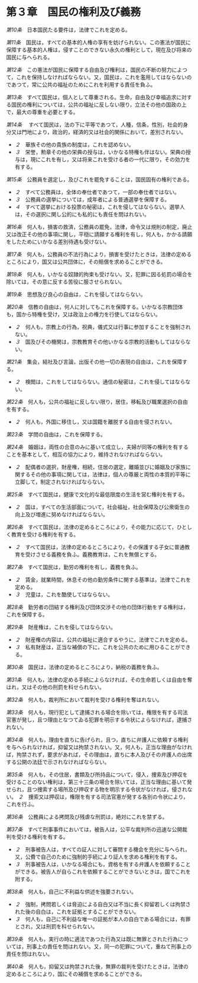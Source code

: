第３章　国民の権利及び義務
==========================

_第10条_　日本国民たる要件は，法律でこれを定める。

_第11条_　国民は，すべての基本的人権の享有を妨げられない。この憲法が国民に保障する基本的人権は，侵すことのできない永久の権利として，現在及び将来の国民に与へられる。

_第12条_　この憲法が国民に保障する自由及び権利は，国民の不断の努力によつて，これを保持しなければならない。又，国民は，これを濫用してはならないのであつて，常に公共の福祉のためにこれを利用する責任を負ふ。

_第13条_　すべて国民は，個人として尊重される。生命，自由及び幸福追求に対する国民の権利については，公共の福祉に反しない限り，立法その他の国政の上で，最大の尊重を必要とする。

_第14条_ 　すべて国民は，法の下に平等であつて，人種，信条，性別，社会的身分又は門地により，政治的，経済的又は社会的関係において，差別されない。
* _２_　華族その他の貴族の制度は，これを認めない。
* _３_　栄誉，勲章その他の栄典の授与は，いかなる特権も伴はない。栄典の授与は，現にこれを有し，又は将来これを受ける者の一代に限り，その効力を有する。

_第15条_　公務員を選定し，及びこれを罷免することは，国民固有の権利である。
* _２_　すべて公務員は，全体の奉仕者であつて，一部の奉仕者ではない。
* _３_　公務員の選挙については，成年者による普通選挙を保障する。
* _４_　すべて選挙における投票の秘密は，これを侵してはならない。選挙人は，その選択に関し公的にも私的にも責任を問はれない。

_第16条_　何人も，損害の救済，公務員の罷免，法律，命令又は規則の制定，廃止又は改正その他の事項に関し，平穏に請願する権利を有し，何人も，かかる請願をしたためにいかなる差別待遇も受けない。

_第17条_　何人も，公務員の不法行為により，損害を受けたときは，法律の定めるところにより，国又は公共団体に，その賠償を求めることができる。

_第18条_　何人も，いかなる奴隷的拘束も受けない。又，犯罪に因る処罰の場合を除いては，その意に反する苦役に服させられない。

_第19条_　思想及び良心の自由は，これを侵してはならない。

_第20条_　信教の自由は，何人に対してもこれを保障する。いかなる宗教団体も，国から特権を受け，又は政治上の権力を行使してはならない。
* _２_　何人も，宗教上の行為，祝典，儀式又は行事に参加することを強制されない。
* _３_　国及びその機関は，宗教教育その他いかなる宗教的活動もしてはならない。

_第21条_　集会，結社及び言論，出版その他一切の表現の自由は，これを保障する。
* _２_　検閲は，これをしてはならない。通信の秘密は，これを侵してはならない。

_第22条_　何人も，公共の福祉に反しない限り，居住，移転及び職業選択の自由を有する。
* _２_　何人も，外国に移住し，又は国籍を離脱する自由を侵されない。

_第23条_　学問の自由は，これを保障する。

_第24条_　婚姻は，両性の合意のみに基いて成立し，夫婦が同等の権利を有することを基本として，相互の協力により，維持されなければならない。
* _２_　配偶者の選択，財産権，相続，住居の選定，離婚並びに婚姻及び家族に関するその他の事項に関しては，法律は，個人の尊厳と両性の本質的平等に立脚して，制定されなければならない。

_第25条_　すべて国民は，健康で文化的な最低限度の生活を営む権利を有する。
* _２_　国は，すべての生活部面について，社会福祉，社会保障及び公衆衛生の向上及び増進に努めなければならない。

_第26条_　すべて国民は，法律の定めるところにより，その能力に応じて，ひとしく教育を受ける権利を有する。
* _２_　すべて国民は，法律の定めるところにより，その保護する子女に普通教育を受けさせる義務を負ふ。義務教育は，これを無償とする。

_第27条_　すべて国民は，勤労の権利を有し，義務を負ふ。
* _２_　賃金，就業時間，休息その他の勤労条件に関する基準は，法律でこれを定める。
* _３_　児童は，これを酷使してはならない。

_第28条_　勤労者の団結する権利及び団体交渉その他の団体行動をする権利は，これを保障する。

_第29条_　財産権は，これを侵してはならない。
* _２_　財産権の内容は，公共の福祉に適合するやうに，法律でこれを定める。
* _３_　私有財産は，正当な補償の下に，これを公共のために用ひることができる。

_第30条_　国民は，法律の定めるところにより，納税の義務を負ふ。

_第31条_　何人も，法律の定める手続によらなければ，その生命若しくは自由を奪はれ，又はその他の刑罰を科せられない。

_第32条_　何人も，裁判所において裁判を受ける権利を奪はれない。

_第33条_　何人も，現行犯として逮捕される場合を除いては，権限を有する司法官憲が発し，且つ理由となつてゐる犯罪を明示する令状によらなければ，逮捕されない。

_第34条_　何人も，理由を直ちに告げられ，且つ，直ちに弁護人に依頼する権利を与へられなければ，抑留又は拘禁されない。又，何人も，正当な理由がなければ，拘禁されず，要求があれば，その理由は，直ちに本人及びその弁護人の出席する公開の法廷で示されなければならない。

_第35条_　何人も，その住居，書類及び所持品について，侵入，捜索及び押収を受けることのない権利は，第三十三条の場合を除いては，正当な理由に基いて発せられ，且つ捜索する場所及び押収する物を明示する令状がなければ，侵されない。
_２_　捜索又は押収は，権限を有する司法官憲が発する各別の令状により，これを行ふ。

_第36条_　公務員による拷問及び残虐な刑罰は，絶対にこれを禁ずる。

_第37条_　すべて刑事事件においては，被告人は，公平な裁判所の迅速な公開裁判を受ける権利を有する。
* _２_　刑事被告人は，すべての証人に対して審問する機会を充分に与へられ，又，公費で自己のために強制的手続により証人を求める権利を有する。
* _３_　刑事被告人は，いかなる場合にも，資格を有する弁護人を依頼することができる。被告人が自らこれを依頼することができないときは，国でこれを附する。

_第38条_　何人も，自己に不利益な供述を強要されない。
* _２_　強制，拷問若しくは脅迫による自白又は不当に長く抑留若しくは拘禁された後の自白は，これを証拠とすることができない。
* _３_　何人も，自己に不利益な唯一の証拠が本人の自白である場合には，有罪とされ，又は刑罰を科せられない。

_第39条_　何人も，実行の時に適法であつた行為又は既に無罪とされた行為については，刑事上の責任を問はれない。又，同一の犯罪について，重ねて刑事上の責任を問はれない。

_第40条_　何人も，抑留又は拘禁された後，無罪の裁判を受けたときは，法律の定めるところにより，国にその補償を求めることができる。
